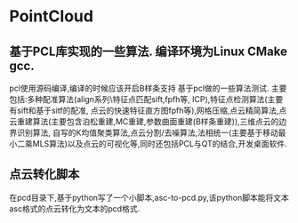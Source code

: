 # PointCloud
## 基于PCL库实现的一些算法. 编译环境为Linux CMake gcc.
 pcl使用源码编译,编译的时候应该开启B样条支持 基于pcl做的一些算法测试. 主要包括:多种配准算法(align系列\特征点匹配sift,fpfh等, ICP),特征点检测算法(主要有sift和基于sitf的配准, 点云的快速特征直方图fpfh等),网格压缩,点云精简算法,点云重建算法(主要包含泊松重建,MC重建,参数曲面重建(B样条重建)),三维点云的边界识别算法, 自写的K均值聚类算法,点云分割/去噪算法,法相统一(主要基于移动最小二乘MLS算法)以及点云的可视化等,同时还包括PCL与QT的结合,开发桌面软件.
 
 ## 点云转化脚本
 在pcd目录下,基于python写了一个小脚本,asc-to-pcd.py,该python脚本能将文本asc格式的点云转化为文本的pcd格式.
 

